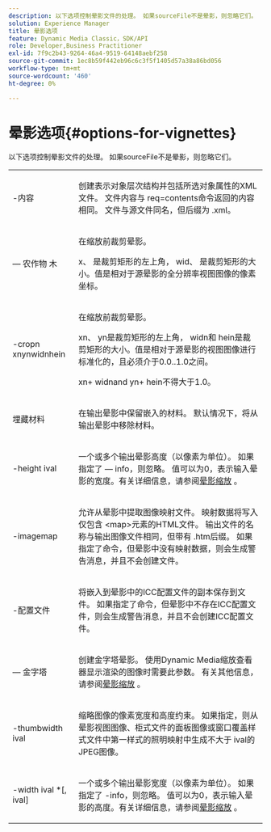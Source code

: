 ```yaml
---
description: 以下选项控制晕影文件的处理。 如果sourceFile不是晕影，则忽略它们。
solution: Experience Manager
title: 晕影选项
feature: Dynamic Media Classic，SDK/API
role: Developer,Business Practitioner
exl-id: 7f9c2b43-9264-46a4-9519-64148aebf258
source-git-commit: 1ec8b59f442eb96c6c3f5f1405d57a38a86bd056
workflow-type: tm+mt
source-wordcount: '460'
ht-degree: 0%

---
```


# 晕影选项{#options-for-vignettes}

以下选项控制晕影文件的处理。 如果sourceFile不是晕影，则忽略它们。

<table id="simpletable_6D0C967EB84947FBAC34B46C4BB23AF0"> 
 <tr class="strow"> 
  <td class="stentry"> <p><span class="codeph"> -内容</span> </p></td> 
  <td class="stentry"> <p>创建表示对象层次结构并包括所选对象属性的XML文件。 文件内容与<span class="codeph"> req=contents</span>命令返回的内容相同。 文件与源文件同名，但后缀为<span class="filepath"> .xml</span>。 </p></td> 
 </tr> 
 <tr class="strow"> 
  <td class="stentry"> <p><span class="codeph"> — 农作物 <span class="varname"> </span><span class="varname"> </span><span class="varname"> </span><span class="varname"> 木</span></span> </p></td> 
  <td class="stentry"> <p>在缩放前裁剪晕影。 </p> <p><span class="codeph"><span class="varname"> x</span>、<span class="varname"> </span></span> 是裁剪矩形的左上角， <span class="codeph"><span class="varname"> wid</span>、<span class="varname"> </span></span> 是裁剪矩形的大小。值是相对于源晕影的全分辨率视图图像的像素坐标。 </p></td> 
 </tr> 
 <tr class="strow"> 
  <td class="stentry"> <p><span class="codeph">-cropn xnynwidnhein <span class="varname"> </span><span class="varname"> </span><span class="varname"> </span><span class="varname"> </span></span> </p> </td> 
  <td class="stentry"> <p>在缩放前裁剪晕影。 </p> <p><span class="codeph"><span class="varname"> xn</span>、<span class="varname"> </span></span> yn是裁剪矩形的左上角， <span class="codeph"><span class="varname"> widn</span>和<span class="varname"> </span></span> hein是裁剪矩形的大小。值是相对于源晕影的视图图像进行标准化的，且必须介于0.0..1.0之间。 </p> <p><span class="codeph"><span class="varname"> xn</span></span>+<span class="codeph"><span class="varname"> </span></span> widnand  <span class="codeph"><span class="varname"> yn</span></span>+<span class="codeph"><span class="varname"> </span></span> hein不得大于1.0。 </p></td> 
 </tr> 
 <tr class="strow"> 
  <td class="stentry"> <p><span class="codeph"> 埋藏材料</span> </p></td> 
  <td class="stentry"> <p>在输出晕影中保留嵌入的材料。 默认情况下，将从输出晕影中移除材料。 </p></td> 
 </tr> 
 <tr class="strow"> 
  <td class="stentry"> <p><span class="codeph">-height  <span class="varname"> ival</span></span> </p></td> 
  <td class="stentry"> <p>一个或多个输出晕影高度（以像素为单位）。 如果指定了 — info，则忽略。 <span class="varname"> </span> 值可以为0，表示输入晕影的宽度。有关详细信息，请参阅<a href="../../../../ir-api/vntc/utilities/c-ir-vignette-converter-vntc/c-ir-vignette-scaling.md#concept-e373a29c2f954df98d704c7723804585" type="concept" format="dita" scope="local">晕影缩放</a> 。 </p></td> 
 </tr> 
 <tr class="strow"> 
  <td class="stentry"> <p><span class="codeph"> -imagemap</span> </p></td> 
  <td class="stentry"> <p>允许从晕影中提取图像映射文件。 映射数据将写入仅包含<span class="codeph"> &lt;map&gt;</span>元素的HTML文件。 输出文件的名称与输出图像文件相同，但带有<span class="filepath"> .htm</span>后缀。 如果指定了命令，但晕影中没有映射数据，则会生成警告消息，并且不会创建文件。 </p></td> 
 </tr> 
 <tr class="strow"> 
  <td class="stentry"> <p><span class="codeph"> -配置文件</span> </p></td> 
  <td class="stentry"> <p>将嵌入到晕影中的ICC配置文件的副本保存到文件。 如果指定了命令，但晕影中不存在ICC配置文件，则会生成警告消息，并且不会创建ICC配置文件。 </p></td> 
 </tr> 
 <tr class="strow"> 
  <td class="stentry"> <p><span class="codeph">  — 金字塔</span> </p></td> 
  <td class="stentry"> <p>创建金字塔晕影。 使用Dynamic Media缩放查看器显示渲染的图像时需要此参数。 有关其他信息，请参阅<a href="../../../../ir-api/vntc/utilities/c-ir-vignette-converter-vntc/c-ir-vignette-scaling.md#concept-e373a29c2f954df98d704c7723804585" type="concept" format="dita" scope="local">晕影缩放</a> 。 </p></td> 
 </tr> 
 <tr class="strow"> 
  <td class="stentry"> <p><span class="codeph">-thumbwidth  <span class="varname"> ival</span></span> </p></td> 
  <td class="stentry"> <p>缩略图像的像素宽度和高度约束。 如果指定，则从晕影视图图像、柜式文件的面板图像或窗口覆盖样式文件中第一样式的照明映射中生成不大于<span class="varname"> ival</span>的JPEG图像。 </p></td> 
 </tr> 
 <tr class="strow"> 
  <td class="stentry"> <p><span class="codeph">-width  <span class="varname"> ival</span> *[,<span class="varname"> ival</span>]</span> </p></td> 
  <td class="stentry"> <p>一个或多个输出晕影宽度（以像素为单位）。 如果指定了<span class="codeph"> -info</span>，则忽略。 <span class="varname"> </span> 值可以为0，表示输入晕影的高度。有关详细信息，请参阅<a href="../../../../ir-api/vntc/utilities/c-ir-vignette-converter-vntc/c-ir-vignette-scaling.md#concept-e373a29c2f954df98d704c7723804585" type="concept" format="dita" scope="local">晕影缩放</a> 。 </p></td> 
 </tr> 
</table>
